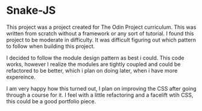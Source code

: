 # Snake-JS

This project was a project created for The Odin Project curriculum. This was written from scratch without a framework or any sort of tutorial.
I found this project to be moderate in difficulty. It was difficult figuring out which pattern to follow when building this project.

I decided to follow the module design pattern as best i could. This code works, however I realize the modules are tightly coupled
and could be refactored to be better, which i plan on doing later, when i have more expereince.

I am very happy how this turned out, I plan on improving the CSS after going through a course for it. I feel with a little
refactoring and a facelift wtih CSS, this could be a good portfolio piece.

